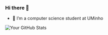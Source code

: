 ### Hi there 👋

- 🔭 I’m a computer science student at UMinho

![Your GitHub Stats](https://github-readme-stats.vercel.app/api?username=GabrielVAntunes&show_icons=true&theme=onedark)





